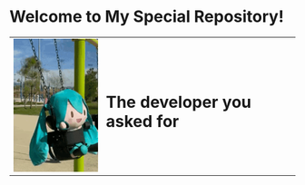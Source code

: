 # Welcome to My Special Repository! 

<table>
  <tr>
    <td>
      <img src="a.gif" width="200">
    </td>
    <td>
      <h1>The developer you asked for</h1>
    </td>
  </tr>
</table>
